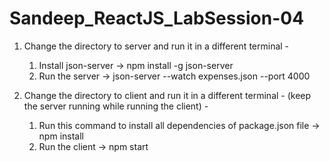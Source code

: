 # Sandeep_ReactJS_LabSession-04


1. Change the directory to server and run it in a different terminal -
     1. Install json-server -> npm install -g json-server
     2. Run the server -> json-server --watch expenses.json --port 4000

2. Change the directory to client and run it in a different terminal - (keep the server running while running the client) -
     1. Run this command to install all dependencies of package.json file -> npm install
     2. Run the client -> npm start
